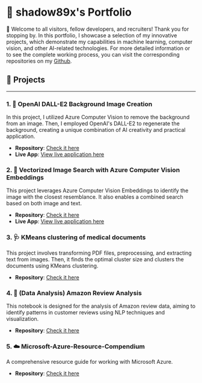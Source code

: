 # 🚀 shadow89x's Portfolio

:wave: Welcome to all visitors, fellow developers, and recruiters! Thank you for stopping by. In this portfolio, I showcase a selection of my innovative projects, which demonstrate my capabilities in machine learning, computer vision, and other AI-related technologies. For more detailed information or to see the complete working process, you can visit the corresponding repositories on my [Github](https://github.com/shadow89x).

## 🎯 Projects

---

### 1. 🎨 OpenAI DALL-E2 Background Image Creation
In this project, I utilized Azure Computer Vision to remove the background from an image. Then, I employed OpenAI's DALL-E2 to regenerate the background, creating a unique combination of AI creativity and practical application.
- **Repository**: [Check it here](https://github.com/shadow89x/Automated-Image-Background-Removal-and-Regeneration-using-Azure-CV-and-OpenAI-DallE2)
- **Live App**: [View live application here](https://shadow89x-automated-image-background-removal-and--appapp-hj6hj1.streamlit.app/)

### 2. 🔎 Vectorized Image Search with Azure Computer Vision Embeddings
This project leverages Azure Computer Vision Embeddings to identify the image with the closest resemblance. It also enables a combined search based on both image and text.
- **Repository**: [Check it here](https://github.com/shadow89x/OpenAI_Vectorized_Image_Search)
- **Live App**: [View live application here](https://shadow89x-openai-vectorized-image-search-appapp-q1zfmy.streamlit.app/)

### 3. 🩺 KMeans clustering of medical documents
This project involves transforming PDF files, preprocessing, and extracting text from images. Then, it finds the optimal cluster size and clusters the documents using KMeans clustering.
- **Repository**: [Check it here](https://github.com/shadow89x/Healthcare_Documents_Clustering_With_Pytesseract_OCR)

### 4. 💬 (Data Analysis) Amazon Review Analysis
This notebook is designed for the analysis of Amazon review data, aiming to identify patterns in customer reviews using NLP techniques and visualization.
- **Repository**: [Check it here](https://github.com/shadow89x/Amazon_review_analysis)

### 5. ☁️ Microsoft-Azure-Resource-Compendium
A comprehensive resource guide for working with Microsoft Azure.
- **Repository**: [Check it here](https://github.com/shadow89x/Microsoft-Azure-Resource-Compendium)
